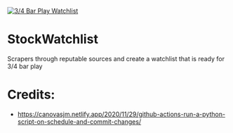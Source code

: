 [![3/4 Bar Play Watchlist](https://github.com/quanglddev/StockWatchlist/actions/workflows/main.yml/badge.svg)](https://github.com/quanglddev/StockWatchlist/actions/workflows/main.yml)

# StockWatchlist
Scrapers through reputable sources and create a watchlist that is ready for 3/4 bar play

# Credits:
- https://canovasjm.netlify.app/2020/11/29/github-actions-run-a-python-script-on-schedule-and-commit-changes/